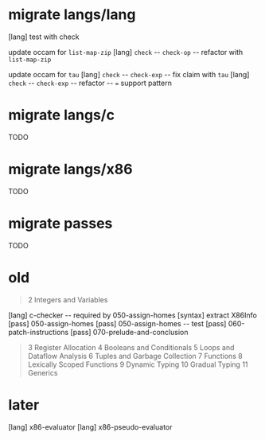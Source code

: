# migrate langs/lang

[lang] test with check

update occam for `list-map-zip`
[lang] `check` -- `check-op` -- refactor with `list-map-zip`

update occam for `tau`
[lang] `check` -- `check-exp` -- fix claim with `tau`
[lang] `check` -- `check-exp` -- refactor -- `=` support pattern

# migrate langs/c

TODO

# migrate langs/x86

TODO

# migrate passes

TODO

# old

> 2 Integers and Variables

[lang] c-checker -- required by 050-assign-homes
[syntax] extract X86Info
[pass] 050-assign-homes
[pass] 050-assign-homes -- test
[pass] 060-patch-instructions
[pass] 070-prelude-and-conclusion

> 3 Register Allocation
> 4 Booleans and Conditionals
> 5 Loops and Dataflow Analysis
> 6 Tuples and Garbage Collection
> 7 Functions
> 8 Lexically Scoped Functions
> 9 Dynamic Typing
> 10 Gradual Typing
> 11 Generics

# later

[lang] x86-evaluator
[lang] x86-pseudo-evaluator

